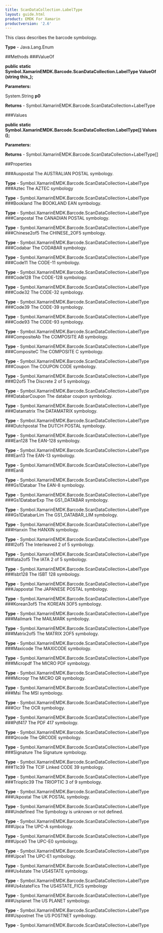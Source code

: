 ```yaml
---
title: ScanDataCollection.LabelType
layout: guide.html
product: EMDK For Xamarin 
productversion: '2.6' 
---
```

This class describes the barcode symbology.

**Type** - Java.Lang.Enum

##Methods
###ValueOf

**public static Symbol.XamarinEMDK.Barcode.ScanDataCollection.LabelType ValueOf (string this_);**


        

**Parameters:**

System.String **p0** 

**Returns** - Symbol.XamarinEMDK.Barcode.ScanDataCollection+LabelType

###Values

**public static Symbol.XamarinEMDK.Barcode.ScanDataCollection.LabelType[] Values ();**


        

**Parameters:**

**Returns** - Symbol.XamarinEMDK.Barcode.ScanDataCollection+LabelType[]

##Properties

###Auspostal
The AUSTRALIAN POSTAL symbology.

**Type** - Symbol.XamarinEMDK.Barcode.ScanDataCollection+LabelType
###Aztec
The AZTEC symbology

**Type** - Symbol.XamarinEMDK.Barcode.ScanDataCollection+LabelType
###Bookland
The BOOKLAND EAN symbology.

**Type** - Symbol.XamarinEMDK.Barcode.ScanDataCollection+LabelType
###Canpostal
The CANADIAN POSTAL symbology.

**Type** - Symbol.XamarinEMDK.Barcode.ScanDataCollection+LabelType
###Chinese2of5
The CHINESE_2OF5 symbology.

**Type** - Symbol.XamarinEMDK.Barcode.ScanDataCollection+LabelType
###Codabar
The CODABAR symbology.

**Type** - Symbol.XamarinEMDK.Barcode.ScanDataCollection+LabelType
###Code11
The CODE-11 symbology.

**Type** - Symbol.XamarinEMDK.Barcode.ScanDataCollection+LabelType
###Code128
The CODE-128 symbology.

**Type** - Symbol.XamarinEMDK.Barcode.ScanDataCollection+LabelType
###Code32
The CODE-32 symbology.

**Type** - Symbol.XamarinEMDK.Barcode.ScanDataCollection+LabelType
###Code39
The CODE-39 symbology.

**Type** - Symbol.XamarinEMDK.Barcode.ScanDataCollection+LabelType
###Code93
The CODE-93 symbology.

**Type** - Symbol.XamarinEMDK.Barcode.ScanDataCollection+LabelType
###CompositeAb
The COMPOSITE AB symbology.

**Type** - Symbol.XamarinEMDK.Barcode.ScanDataCollection+LabelType
###CompositeC
The COMPOSITE C symbology.

**Type** - Symbol.XamarinEMDK.Barcode.ScanDataCollection+LabelType
###Coupon
The COUPON CODE symbology.

**Type** - Symbol.XamarinEMDK.Barcode.ScanDataCollection+LabelType
###D2of5
The Discrete 2 of 5 symbology.

**Type** - Symbol.XamarinEMDK.Barcode.ScanDataCollection+LabelType
###DatabarCoupon
The databar coupon symbology.

**Type** - Symbol.XamarinEMDK.Barcode.ScanDataCollection+LabelType
###Datamatrix
The DATAMATRIX symbology.

**Type** - Symbol.XamarinEMDK.Barcode.ScanDataCollection+LabelType
###Dutchpostal
The DUTCH POSTAL symbology.

**Type** - Symbol.XamarinEMDK.Barcode.ScanDataCollection+LabelType
###Ean128
The EAN-128 symbology.

**Type** - Symbol.XamarinEMDK.Barcode.ScanDataCollection+LabelType
###Ean13
The EAN-13 symbology.

**Type** - Symbol.XamarinEMDK.Barcode.ScanDataCollection+LabelType
###Ean8

        

**Type** - Symbol.XamarinEMDK.Barcode.ScanDataCollection+LabelType
###Gs1Databar
The EAN-8 symbology.

**Type** - Symbol.XamarinEMDK.Barcode.ScanDataCollection+LabelType
###Gs1DatabarExp
The GS1_DATABAR symbology.

**Type** - Symbol.XamarinEMDK.Barcode.ScanDataCollection+LabelType
###Gs1DatabarLim
The GS1_DATABAR_LIM symbology.

**Type** - Symbol.XamarinEMDK.Barcode.ScanDataCollection+LabelType
###Hanxin
The HANXIN symbology.

**Type** - Symbol.XamarinEMDK.Barcode.ScanDataCollection+LabelType
###I2of5
The Interleaved 2 of 5 symbology.

**Type** - Symbol.XamarinEMDK.Barcode.ScanDataCollection+LabelType
###Iata2of5
The IATA 2 of 5 symbology.

**Type** - Symbol.XamarinEMDK.Barcode.ScanDataCollection+LabelType
###Isbt128
The ISBT 128 symbology.

**Type** - Symbol.XamarinEMDK.Barcode.ScanDataCollection+LabelType
###Jappostal
The JAPANESE POSTAL symbology.

**Type** - Symbol.XamarinEMDK.Barcode.ScanDataCollection+LabelType
###Korean3of5
The KOREAN 3OF5 symbology.

**Type** - Symbol.XamarinEMDK.Barcode.ScanDataCollection+LabelType
###Mailmark
The MAILMARK symbology.

**Type** - Symbol.XamarinEMDK.Barcode.ScanDataCollection+LabelType
###Matrix2of5
The MATRIX 2OF5 symbology.

**Type** - Symbol.XamarinEMDK.Barcode.ScanDataCollection+LabelType
###Maxicode
The MAXICODE symbology.

**Type** - Symbol.XamarinEMDK.Barcode.ScanDataCollection+LabelType
###Micropdf
The MICRO PDF symbology.

**Type** - Symbol.XamarinEMDK.Barcode.ScanDataCollection+LabelType
###Microqr
The MICRO QR symbology.

**Type** - Symbol.XamarinEMDK.Barcode.ScanDataCollection+LabelType
###Msi
The MSI symbology.

**Type** - Symbol.XamarinEMDK.Barcode.ScanDataCollection+LabelType
###Ocr
The OCR symbology.

**Type** - Symbol.XamarinEMDK.Barcode.ScanDataCollection+LabelType
###Pdf417
The PDF 417 symbology.

**Type** - Symbol.XamarinEMDK.Barcode.ScanDataCollection+LabelType
###Qrcode
The QRCODE symbology.

**Type** - Symbol.XamarinEMDK.Barcode.ScanDataCollection+LabelType
###Signature
The Signature symbology.

**Type** - Symbol.XamarinEMDK.Barcode.ScanDataCollection+LabelType
###Tlc39
The TCIF Linked CODE 39 symbology.

**Type** - Symbol.XamarinEMDK.Barcode.ScanDataCollection+LabelType
###Trioptic39
The TRIOPTIC 3 of 9 symbology.

**Type** - Symbol.XamarinEMDK.Barcode.ScanDataCollection+LabelType
###Ukpostal
The UK POSTAL symbology.

**Type** - Symbol.XamarinEMDK.Barcode.ScanDataCollection+LabelType
###Undefined
The Symbology is unknown or not defined.

**Type** - Symbol.XamarinEMDK.Barcode.ScanDataCollection+LabelType
###Upca
The UPC-A symbology.

**Type** - Symbol.XamarinEMDK.Barcode.ScanDataCollection+LabelType
###Upce0
The UPC-E0 symbology.

**Type** - Symbol.XamarinEMDK.Barcode.ScanDataCollection+LabelType
###Upce1
The UPC-E1 symbology.

**Type** - Symbol.XamarinEMDK.Barcode.ScanDataCollection+LabelType
###Us4state
The US4STATE symbology.

**Type** - Symbol.XamarinEMDK.Barcode.ScanDataCollection+LabelType
###Us4stateFics
The US4STATE_FICS symbology

**Type** - Symbol.XamarinEMDK.Barcode.ScanDataCollection+LabelType
###Usplanet
The US PLANET symbology.

**Type** - Symbol.XamarinEMDK.Barcode.ScanDataCollection+LabelType
###Uspostnet
The US POSTNET symbology.

**Type** - Symbol.XamarinEMDK.Barcode.ScanDataCollection+LabelType
